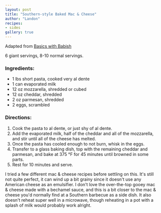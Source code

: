 ```yaml
---
layout: post
title: "Southern-style Baked Mac & Cheese"
author: "Landon"
recipes:
- sides
gallery: true
---
```


Adapted from [Basics with Babish](https://basicswithbabish.co/basicsepisodes/macandcheese)

6 giant servings, 8-10 normal servings.

### Ingredients:
- 1 lbs short pasta, cooked very al dente
- 1 can evaporated milk
- 12 oz mozzarella, shredded or cubed
- 12 oz cheddar, shredded
- 2 oz parmesan, shredded
- 2 eggs, scrambled

### Directions:
1. Cook the pasta to al dente, or just shy of al dente.
2. Add the evaporated milk, half of the cheddar and all of the mozzarella, and stir until all of the cheese has melted.
3. Once the pasta has cooled enough to not burn, whisk in the eggs.
4. Transfer to a glass baking dish, top with the remaining cheddar and parmesan, and bake at 375 °F for 45 minutes until browned in some parts.
5. Rest for 10 minutes and serve.

I tried a few different mac & cheese recipes before settling on this. It's still not quite perfect, it can wind up a bit grainy since it doesn't use any American cheese as an emulsifier. I don't love the over-the-top gooey mac & cheese made with a bechamel sauce, and this is a bit closer to the mac & cheese you'd normally find at a Southern barbecue as a side dish. It also doesn't reheat super well in a microwave, though reheating in a pot with a splash of milk would probably work alright.
